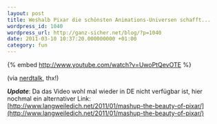 ```yaml
---
layout: post
title: Weshalb Pixar die schönsten Animations-Universen schafft...
wordpress_id: 1040
wordpress_url: http://ganz-sicher.net/blog/?p=1040
date: 2011-03-10 10:37:20.000000000 +01:00
category: fun
---
```

{% embed http://www.youtube.com/watch?v=UwoPtQevOTE %}

(via <a href="http://www.nerdtalk.de/2011/03/10/nerdtalk-episode-193/">nerdtalk</a>, thx!)

***Update***: Da das Video wohl mal wieder in DE nicht verfügbar ist, hier nochmal ein alternativer Link:
[http://www.langweiledich.net/2011/01/mashup-the-beauty-of-pixar/](http://www.langweiledich.net/2011/01/mashup-the-beauty-of-pixar/)
